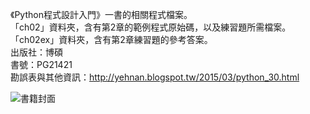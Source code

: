 《Python程式設計入門》一書的相關程式檔案。<br/>
「ch02」資料夾，含有第2章的範例程式原始碼，以及練習題所需檔案。<br/>
「ch02ex」資料夾，含有第2章練習題的參考答案。<br/>
出版社：博碩<br/>
書號：PG21421<br/>
勘誤表與其他資訊：http://yehnan.blogspot.tw/2015/03/python_30.html <br/>

![書籍封面](cover.jpg)

